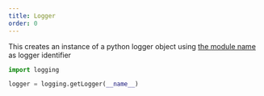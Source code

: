 ```yaml
---
title: Logger
order: 0
---
```


This creates an instance of a python logger object using [the module name](https://docs.python.org/3/library/logging.html#logging.getLogger) as logger identifier

```python
import logging

logger = logging.getLogger(__name__)
```
